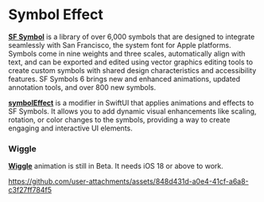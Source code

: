 # Symbol Effect

[**SF Symbol**](https://developer.apple.com/sf-symbols/) is a library of over 6,000 symbols that are designed to integrate seamlessly with San Francisco, the system font for Apple platforms. Symbols come in nine weights and three scales, automatically align with text, and can be exported and edited using vector graphics editing tools to create custom symbols with shared design characteristics and accessibility features. SF Symbols 6 brings new and enhanced animations, updated annotation tools, and over 800 new symbols.

[**symbolEffect**](https://developer.apple.com/documentation/swiftui/view/symboleffect(_:options:value:)) is a modifier in SwiftUI that applies animations and effects to SF Symbols. It allows you to add dynamic visual enhancements like scaling, rotation, or color changes to the symbols, providing a way to create engaging and interactive UI elements. 

### Wiggle
[**Wiggle**](https://developer.apple.com/documentation/symbols/symboleffect/4429718-wiggle) animation is still in Beta. It needs iOS 18 or above to work.

https://github.com/user-attachments/assets/848d431d-a0e4-41cf-a6a8-c3f27ff784f5
